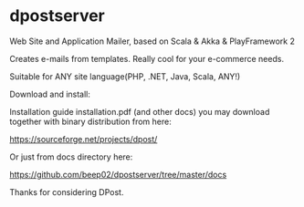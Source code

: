 dpostserver
===========

Web Site and Application Mailer, based on Scala & Akka & PlayFramework 2

Creates e-mails from templates. Really cool for your e-commerce needs.

Suitable for ANY site language(PHP, .NET, Java, Scala, ANY!)



Download and install:

Installation guide installation.pdf (and other docs) you may download together with binary distribution from here:

https://sourceforge.net/projects/dpost/

Or just from docs directory here:

https://github.com/beep02/dpostserver/tree/master/docs



Thanks for considering DPost.


